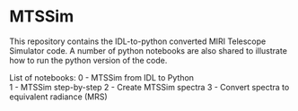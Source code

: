 # MTSSim
This repository contains the IDL-to-python converted MIRI Telescope Simulator code. A number of python notebooks are also shared to illustrate how to run the python version of the code.  
  
List of notebooks:
0 - MTSSim from IDL to Python  
1 - MTSSim step-by-step
2 - Create MTSSim spectra
3 - Convert spectra to equivalent radiance (MRS)  

